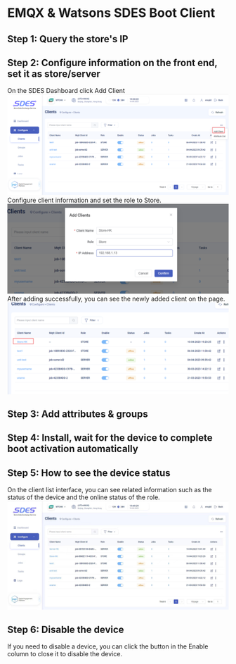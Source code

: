 # EMQX & Watsons SDES Boot Client

## Step 1: Query the store's IP

## Step 2: Configure information on the front end, set it as store/server
On the SDES Dashboard click Add Client
![add_client](./assets/sdes/add_client.png)
Configure client information and set the role to Store.
![set_role_store](./assets/sdes/set_role_store.png)
After adding successfully, you can see the newly added client on the page.
![succ_store](./assets/sdes/succ_add.png)
## Step 3: Add attributes & groups

## Step 4: Install, wait for the device to complete boot activation automatically

## Step 5: How to see the device status
On the client list interface, you can see related information such as the status of the device and the online status of the role.
![client_status](./assets/sdes/client_status.png)

## Step 6: Disable the device
If you need to disable a device, you can click the button in the Enable column to close it to disable the device.